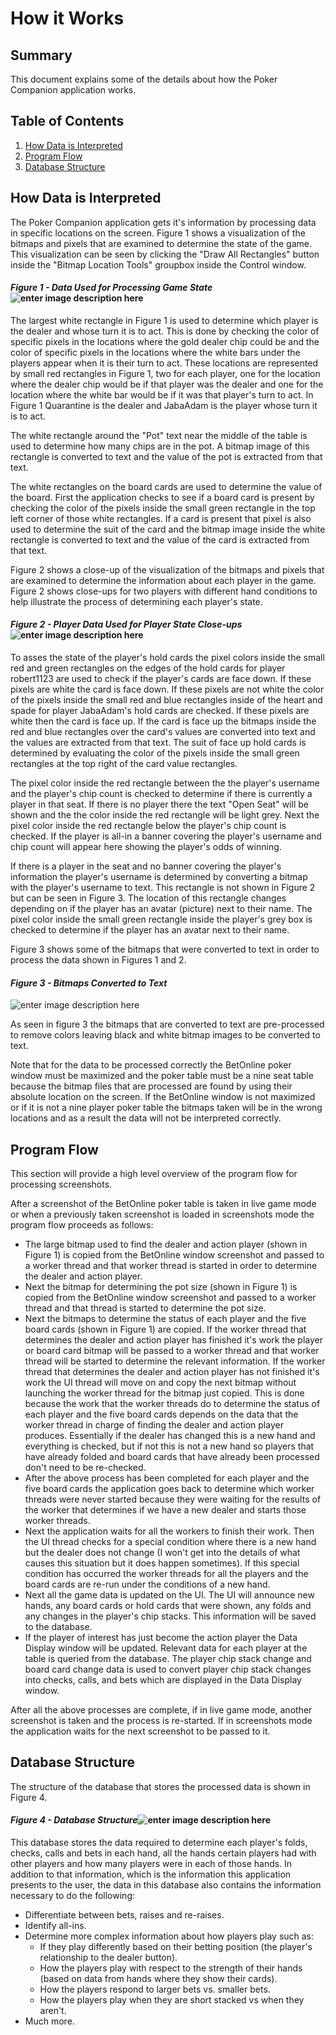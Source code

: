 # How it Works

## Summary
This document explains some of the details about how the Poker Companion application works.

## Table of Contents

 1. [How Data is Interpreted](#how-data-is-interpreted)
 2. [Program Flow](#program-flow)
 3. [Database Structure](#database-structure)

## How Data is Interpreted
The Poker Companion application gets it's information by processing data in specific locations on the screen. Figure 1 shows a visualization of the bitmaps and pixels that are examined to determine the state of the game. This visualization can be seen by clicking the "Draw All Rectangles" button inside the "Bitmap Location Tools" groupbox inside the Control window.

 #### *Figure  1 - Data Used for Processing Game State*![enter image description here](https://adenyangos.github.io/GitHub-Pages_Test/images/Screen_Capture.PNG)

The largest white rectangle in Figure 1 is used to determine which player is the dealer and whose turn it is to act. This is done by checking the color of specific pixels in the locations where the gold dealer chip could be and the color of specific pixels in the locations where the white bars under the players appear when it is their turn to act. These locations are represented by small red rectangles in Figure 1, two for each player, one for the location where the dealer chip would be if that player was the dealer and one for the location where the white bar would be if it was that player's turn to act. In Figure 1 Quarantine is the dealer and JabaAdam is the player whose turn it is to act.

The white rectangle around the "Pot" text near the middle of the table is used to determine how many chips are in the pot. A bitmap image of this rectangle is converted to text and the value of the pot is extracted from that text.

The white rectangles on the board cards are used to determine the value of the board. First the application checks to see if a board card is present by checking the color of the pixels inside the small green rectangle in the top left corner of those white rectangles. If a card is present that pixel is also used to determine the suit of the card and the bitmap image inside the white rectangle is converted to text and the value of the card is extracted from that text. 

Figure 2 shows a close-up of the visualization of the bitmaps and pixels that are examined to determine the information about each player in the game. Figure 2 shows close-ups for two players with different hand conditions to help illustrate the process of determining each player's state.

 #### *Figure  2 - Player Data Used for Player State Close-ups*![enter image description here](https://adenyangos.github.io/GitHub-Pages_Test/images/Player_Info_Capture.PNG)

To asses the state of the player's hold cards the pixel colors inside the small red and green rectangles on the edges of the hold cards for player robert1123 are used to check if the player's cards are face down. If these pixels are white the card is face down. If these pixels are not white the color of the pixels inside the small red and blue rectangles inside of the heart and spade for player JabaAdam's hold cards are checked. If these pixels are white then the card is face up. If the card is face up the bitmaps inside the red and blue rectangles over the card's values are converted into text and the values are extracted from that text. The suit of face up hold cards is determined by evaluating the color of the pixels inside the small green rectangles at the top right of the card value rectangles. 

The pixel color inside the red rectangle between the the player's username and the player's chip count is checked to determine if there is currently a player in that seat. If there is no player there the text "Open Seat" will be shown and the the color inside the red rectangle will be light grey. Next the pixel color inside the red rectangle below the player's chip count is checked. If the player is all-in a banner covering the player's username and chip count will appear here showing the player's odds of winning.

If there is a player in the seat and no banner covering the player's information the player's username is determined by converting a bitmap with the player's username to text. This rectangle is not shown in Figure 2 but can be seen in Figure 3. The location of this rectangle changes depending on if the player has an avatar (picture) next to their name. The pixel color inside the small green rectangle inside the player's grey box is checked to determine if the player has an avatar next to their name. 

Figure 3 shows some of the bitmaps that were converted to text in order to process the data shown in Figures 1 and 2.

 #### *Figure  3 - Bitmaps Converted to Text*
![enter image description here](https://adenyangos.github.io/GitHub-Pages_Test/images/Processed_Bitmaps.PNG)

As seen in figure 3 the bitmaps that are converted to text are pre-processed to remove colors leaving black and white bitmap images to be converted to text.

Note that for the data to be processed correctly the BetOnline poker window must be maximized and the poker table must be a nine seat table because the bitmap files that are processed are found by using their absolute location on the screen. If the BetOnline window is not maximized or if it is not a nine player poker table the bitmaps taken will be in the wrong locations and as a result the data will not be interpreted correctly.

## Program Flow
This section will provide a high level overview of the program flow for processing screenshots.

After a screenshot of the BetOnline poker table is taken in live game mode or when a previously taken screenshot is loaded in screenshots mode the program flow proceeds as follows:

 - The large bitmap used to find the dealer and action player (shown in Figure 1) is copied from the BetOnline window screenshot and passed to a worker thread and that worker thread is started in order to determine the dealer and action player.
 - Next the bitmap for determining the pot size (shown in Figure 1) is copied from the BetOnline window screenshot and passed to a worker thread and that thread is started to determine the pot size.
 - Next the bitmaps to determine the status of each player and the five board cards (shown in Figure 1) are copied. If the worker thread that determines the dealer and action player has finished it's work the player or board card bitmap will be passed to a worker thread and that worker thread will be started to determine the relevant information.  If the worker thread that determines the dealer and action player has not finished it's work the UI  thread will move on and copy the next bitmap without launching the worker thread for the bitmap just copied. This is done because the work that the worker threads do to determine the status of each player and the five board cards depends on the data that the worker thread in charge of finding the dealer and action player produces. Essentially if the dealer has changed this is a new hand and everything is checked, but if not this is not a new hand so players that have already folded and board cards that have already been processed don't need to be re-checked. 
 - After the above process has been completed for each player and the five board cards the application goes back to determine which worker threads were never started because they were waiting for the results of the worker that determines if we have a new dealer and starts those worker threads. 
 - Next the application waits for all the workers to finish their work. Then the UI thread checks for a special condition where there is a new hand but the dealer does not change (I won't get into the details of what causes this situation but it does happen sometimes). If this special condition has occurred the worker threads for all the players and the board cards are re-run under the conditions of a new hand.
 - Next all the game data is updated on the UI. The UI will announce new hands, any board cards or hold cards that were shown, any folds and any changes in the player's chip stacks. This information will be saved to the database.
 - If the player of interest has just become the action player the Data Display window will be updated. Relevant data for each player at the table is queried from the database. The player chip stack change and board card change data is used to convert player chip stack changes into checks, calls, and bets which are displayed in the Data Display window. 

After all the above processes are complete, if in live game mode, another screenshot is taken and the process is re-started. If in screenshots mode the application waits for the next screenshot to be passed to it.

## Database Structure
The structure of the database that stores the processed data is shown in Figure 4.

 #### *Figure  4 - Database Structure*![enter image description here](https://adenyangos.github.io/GitHub-Pages_Test/images/Database_Structure.PNG)

This database stores the data required to determine each player's folds, checks, calls and bets in each hand, all the hands certain players had with other players and how many players were in each of those hands. In addition to that information, which is the information this application presents to the user, the data in this database also contains the information necessary to do the following:

 - Differentiate between bets, raises and re-raises.
 - Identify all-ins.
 - Determine more complex information about how players play such as:
	 - If they play differently based on their betting position (the player's relationship to the dealer button).
	 - How the players play with respect to the strength of their hands (based on data from hands where they show their cards).
	 - How the players respond to larger bets vs. smaller bets.
	 - How the players play when they are short stacked vs when they aren't. 
 - Much more.